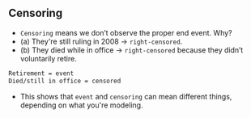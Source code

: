 ## Censoring
- `Censoring` means we don’t observe the proper end event. Why?
- (a) They're still ruling in 2008 → `right-censored`.
- (b) They died while in office → `right-censored` because they didn’t voluntarily retire.

```bash
Retirement = event
Died/still in office = censored
```
- This shows that `event` and `censoring` can mean different things, depending on what you're modeling.